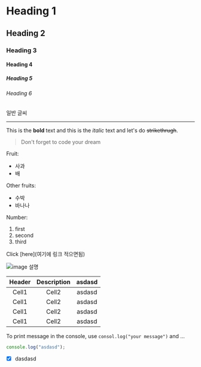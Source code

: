 <!-- Heading -->

# Heading 1

## Heading 2

### Heading 3

#### Heading 4

##### Heading 5

###### Heading 6

일반 글씨

<!-- Line -->

---

<!-- Text attributes -->

This is the **bold** text and this is the _italic_ text and let's do ~~strikethrugh~~.

<!-- 인용구 -->

> Don't forget to code your dream

<!-- Bullet list -->

Fruit:

- 사과
- 배

Other fruits:

- 수박
- 바나나

Number:

1. first
2. second
3. third

<!-- Link -->

Click [here](여기에 링크 적으면됨)

<!-- Image -->

![image 설명](이미지링크)

<!-- Table -->
 <!-- :방향에 따라 정렬 가능-->

| Header | Description | asdasd |
| :----: | :---------: | :----: |
| Cell1  |    Cell2    | asdasd |
| Cell1  |    Cell2    | asdasd |
| Cell1  |    Cell2    | asdasd |
| Cell1  |    Cell2    | asdasd |

<!-- Code -->

To print message in the console, use `consol.log("your message")` and ...

<!-- ```뒤에 무슨 언어인지 쓰면 하이라이트됨-->

```ts
console.log("asdasd");
```

-[x] dasdasd
